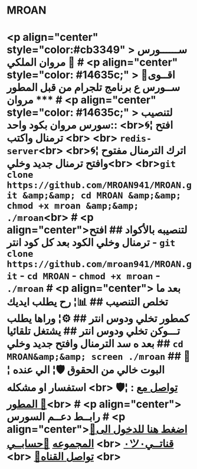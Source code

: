 # MROAN
# &lt;p align="center" style="color:#cb3349" > ســــــورس مروان الملكي 🍃  # &lt;p align="center" style="color: #14635c;" > 📣اقــوى ســورس ع برنامج تلجرام من قبل المطور مروان   ***  # &lt;p align="center" style="color: #14635c;" > لتنصيب سورس مروان بكود واحد::   &lt;br>🌀¦ افتح ترمنال واكتب &lt;br> &lt;br> `redis-server`&lt;br> &lt;br>🌀¦ اترك الترمنال مفتوح وافتح ترمنال جديد وخلي&lt;br>  &lt;br>` git clone https://github.com/MROAN941/MROAN.git &amp;&amp; cd MROAN &amp;&amp; chmod +x mroan &amp;&amp; ./mroan `&lt;br>  # &lt;p align="center">لتنصيبه بالأكواد  ## افتح ترمنال وخلي الكود بعد كل كود انتر  -    `git clone https://github.com/mroan941/MROAN.git`   -    `cd MROAN`  -    `chmod +x mroan`  -    `./mroan`  # &lt;p align="center"> بعد ما تخلص التنصيب    ##  📊¦ رح يطلب ايديك كمطور تخلي ودوس انتر  ##  ⚙️¦ وراها يطلب تـــوكن تخلي ودوس انتر  ##  يشتغل تلقائيا بعد ه سد الترمنال وافتح جديد وخلي  ##   `cd MROAN&amp;&amp; screen ./mroan`  ##  💬¦ البوت خالي من الحقوق   🛡¦ الي عنده استفسار او مشكله &lt;br> 🛡¦ : [تواصل مع المطور 🍃](https://telegram.me/mroan8)&lt;br>   # &lt;p align="center"> رابــط  دعــم السورس    # &lt;p align="center">[📨اضغط هنا للدخول الى المجموعه](https://t.me/joinchat/CnKMhUMiiBylH7OvcPuQ5g)      [📨حسابــي](https://telegram.me/mroan8) &lt;br>      [٠ツقناتــي٠](https://telegram.me/mroan1235) &lt;br>      [📨تواصل القناه](https://t.me/bnmvkbot ) &lt;br>
